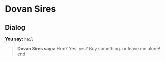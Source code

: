# Dovan Sires
## Dialog

**You say:** `hail`



>**Dovan Sires says:** Hrm?  Yes. yes?  Buy something. or leave me alone!
end





